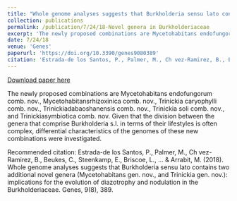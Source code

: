 ```yaml
---
title: "Whole genome analyses suggests that Burkholderia sensu lato contains two additional novel genera (Mycetohabitans gen. nov., and Trinickia gen. nov.): implications for the evolution of diazotrophy and nodulation in the Burkholderiaceae."
collection: publications
permalink: /publication/7/24/18-Novel genera in Burkholderiaceae
excerpt: 'The newly proposed combinations are Mycetohabitans endofungorum comb. nov., Mycetohabitansrhizoxinica comb. nov., Trinickia caryophylli comb. nov., Trinickiadabaoshanensis comb. nov., Trinickia soli comb. nov., and Trinickiasymbiotica comb. nov. Given that the division between the genera that comprise Burkholderia s.l. in terms of their lifestyles is often complex, differential characteristics of the genomes of these new combinations were investigated.'
date: 7/24/18
venue: 'Genes'
paperurl: 'https://doi.org/10.3390/genes9080389'
citation: 'Estrada-de los Santos, P., Palmer, M., Ch vez-Ramirez, B., Beukes, C., Steenkamp, E., Briscoe, L., ... &amp; Arrabit, M. (2018). Whole genome analyses suggests that Burkholderia sensu lato contains two additional novel genera (Mycetohabitans gen. nov., and Trinickia gen. nov.): implications for the evolution of diazotrophy and nodulation in the Burkholderiaceae. Genes, 9(8), 389.'
---
```


<a href='https://doi.org/10.3390/genes9080389'>Download paper here</a>

The newly proposed combinations are Mycetohabitans endofungorum comb. nov., Mycetohabitansrhizoxinica comb. nov., Trinickia caryophylli comb. nov., Trinickiadabaoshanensis comb. nov., Trinickia soli comb. nov., and Trinickiasymbiotica comb. nov. Given that the division between the genera that comprise Burkholderia s.l. in terms of their lifestyles is often complex, differential characteristics of the genomes of these new combinations were investigated.

Recommended citation: Estrada-de los Santos, P., Palmer, M., Ch vez-Ramirez, B., Beukes, C., Steenkamp, E., Briscoe, L., ... & Arrabit, M. (2018). Whole genome analyses suggests that Burkholderia sensu lato contains two additional novel genera (Mycetohabitans gen. nov., and Trinickia gen. nov.): implications for the evolution of diazotrophy and nodulation in the Burkholderiaceae. Genes, 9(8), 389.
